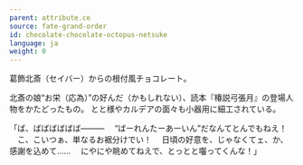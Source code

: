 ```yaml
---
parent: attribute.ce
source: fate-grand-order
id: chocolate-chocolate-octopus-netsuke
language: ja
weight: 0
---
```


葛飾北斎（セイバー）からの根付風チョコレート。

北斎の娘“お栄（応為）”の好んだ（かもしれない）、読本『椿説弓張月』の登場人物をかたどったもの。
とと様やカルデアの面々も小器用に細工されている。

「ば、ばばばばばば―――
　“ばーれんたーあーいん”だなんてとんでもねえ！
　こ、こいつぁ、単なるお裾分けでい！
　日頃の好意を、じゃなくてェ、か、感謝を込めて……
　にやにや眺めてねえで、とっとと囓ってくんな！」
